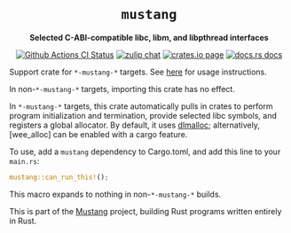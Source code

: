 <div align="center">
  <h1><code>mustang</code></h1>

  <p>
    <strong>Selected C-ABI-compatible libc, libm, and libpthread interfaces</strong>
  </p>

  <p>
    <a href="https://github.com/sunfishcode/mustang/actions?query=workflow%3ACI"><img src="https://github.com/sunfishcode/mustang/workflows/CI/badge.svg" alt="Github Actions CI Status" /></a>
    <a href="https://sunfishcode.zulipchat.com/#narrow/stream/217126-wasmtime"><img src="https://img.shields.io/badge/zulip-join_chat-brightgreen.svg" alt="zulip chat" /></a>
    <a href="https://crates.io/crates/mustang"><img src="https://img.shields.io/crates/v/mustang.svg" alt="crates.io page" /></a>
    <a href="https://docs.rs/mustang"><img src="https://docs.rs/mustang/badge.svg" alt="docs.rs docs" /></a>
  </p>
</div>

Support crate for `*-mustang-*` targets. See [here] for usage instructions.

In non-`*-mustang-*` targets, importing this crate has no effect.

In `*-mustang-*` targets, this crate automatically pulls in crates to perform
program initialization and termination, provide selected libc symbols, and
registers a global allocator. By default, it uses [dlmalloc]; alternatively,
[wee\_alloc] can be enabled with a cargo feature.

To use, add a `mustang` dependency to Cargo.toml, and add this line to your
`main.rs`:

```rust
mustang::can_run_this!();
```

This macro expands to nothing in non-`*-mustang-*` builds.

This is part of the [Mustang] project, building Rust programs written entirely
in Rust.

[Mustang]: https://github.com/sunfishcode/mustang/
[here]: https://github.com/sunfishcode/mustang#usage
[dlmalloc]: https://crates.io/crates/dlmalloc
[wee_alloc]: https://crates.io/crates/wee_alloc

